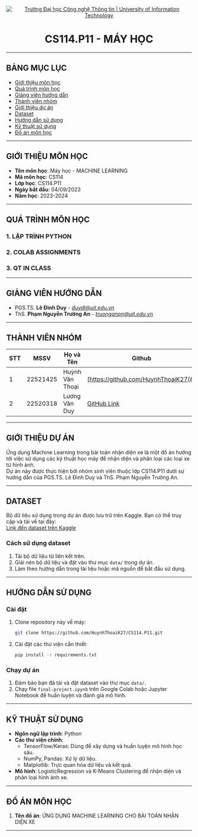 

<p align="center">
  <a href="https://www.uit.edu.vn/" title="Trường Đại học Công nghệ Thông tin" style="border: 0;">
    <img src="https://i.imgur.com/WmMnSRt.png" alt="Trường Đại học Công nghệ Thông tin | University of Information Technology">
  </a>
</p>

<!-- Title -->
<h1 align="center"><b>CS114.P11 - MÁY HỌC</b></h1>

---

## BẢNG MỤC LỤC
* [Giới thiệu môn học](#gioi-thieu-mon-hoc)
* [Quá trình môn học](#qua-trinh-mon-hoc)
* [Giảng viên hướng dẫn](#giang-vien-huong-dan)
* [Thành viên nhóm](#thanh-vien-nhom)
* [Giới thiệu dự án](#gioi-thieu-du-an)
* [Dataset](#dataset)
* [Hướng dẫn sử dụng](#huong-dan-su-dung)
* [Kỹ thuật sử dụng](#ky-thuat-su-dung)
* [Đồ án môn học](#do-an-mon-hoc)

---

## GIỚI THIỆU MÔN HỌC
<a name="gioi-thieu-mon-hoc"></a>

* **Tên môn học**: Máy học - MACHINE LEARNING  
* **Mã môn học**: CS114  
* **Lớp học**: CS114.P11  
* **Ngày bắt đầu**: 04/09/2023  
* **Năm học**: 2023-2024  

---

## QUÁ TRÌNH MÔN HỌC
<a name="qua-trinh-mon-hoc"></a>

### 1. LẬP TRÌNH PYTHON
### 2. COLAB ASSIGNMENTS
### 3. QT IN CLASS

---

## GIẢNG VIÊN HƯỚNG DẪN
<a name="giang-vien-huong-dan"></a>

* PGS.TS. **Lê Đình Duy** - *duydl@uit.edu.vn*  
* ThS. **Phạm Nguyễn Trường An** - *truonganpn@uit.edu.vn*

---

## THÀNH VIÊN NHÓM
<a name="thanh-vien-nhom"></a>

| STT | MSSV     | Họ và Tên         | Github          | Email                   |
|-----|----------|-------------------|-----------------|-------------------------|
| 1   | 22521425 | Huỳnh Văn Thoại   | [https://github.com/HuynhThoaiK27(#) | 22521425@gm.uit.edu.vn  |
| 2   | 22520318 | Lương Văn Duy     | [GitHub Link](#) | 22520318@gm.uit.edu.vn  |

---

## GIỚI THIỆU DỰ ÁN
<a name="gioi-thieu-du-an"></a>

Ứng dụng Machine Learning trong bài toán nhận diện xe là một đồ án hướng tới việc sử dụng các kỹ thuật học máy để nhận diện và phân loại các loại xe từ hình ảnh.  
Dự án này được thực hiện bởi nhóm sinh viên thuộc lớp CS114.P11 dưới sự hướng dẫn của PGS.TS. Lê Đình Duy và ThS. Phạm Nguyễn Trường An.

---

## DATASET
<a name="dataset"></a>

Bộ dữ liệu sử dụng trong dự án được lưu trữ trên Kaggle. Bạn có thể truy cập và tải về tại đây:  
[Link đến dataset trên Kaggle](https://www.kaggle.com/datasets/hunhthoi/dataset-car)

### Cách sử dụng dataset
1. Tải bộ dữ liệu từ liên kết trên.  
2. Giải nén bộ dữ liệu và đặt vào thư mục `data/` trong dự án.  
3. Làm theo hướng dẫn trong tài liệu hoặc mã nguồn để bắt đầu sử dụng.  

---

## HƯỚNG DẪN SỬ DỤNG
<a name="huong-dan-su-dung"></a>

### Cài đặt
1. Clone repository này về máy:
   ```bash
   git clone https://github.com/HuynhThoaiK27/CS114.P11.git
   ```
2. Cài đặt các thư viện cần thiết:
   ```bash
   pip install -r requirements.txt
   ```

### Chạy dự án
1. Đảm bảo bạn đã tải và đặt dataset vào thư mục `data/`.
2. Chạy file `final-project.ipynb` trên Google Colab hoặc Jupyter Notebook để huấn luyện và đánh giá mô hình.

---

## KỸ THUẬT SỬ DỤNG
<a name="ky-thuat-su-dung"></a>

- **Ngôn ngữ lập trình**: Python  
- **Các thư viện chính**:
  - TensorFlow/Keras: Dùng để xây dựng và huấn luyện mô hình học sâu.  
  - NumPy, Pandas: Xử lý dữ liệu.  
  - Matplotlib: Trực quan hóa dữ liệu và kết quả.  
- **Mô hình**: LogisticRegression và K-Means Clustering để nhận diện và phân loại hình ảnh xe.  

---

## ĐỒ ÁN MÔN HỌC
<a name="do-an-mon-hoc"></a>

1. **Tên đồ án**: ỨNG DỤNG MACHINE LEARNING CHO BÀI TOÁN NHẬN DIỆN XE  

---

